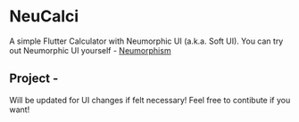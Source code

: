 # NeuCalci

A simple Flutter Calculator with Neumorphic UI (a.k.a. Soft UI).
You can try out Neumorphic UI yourself - <a href="https://neumorphism.io/"> Neumorphism </a>

## Project - 
Will be updated for UI changes if felt necessary!
Feel free to contibute if you want!
